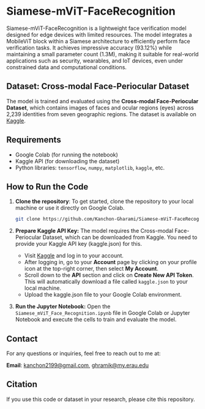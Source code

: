 # Siamese-mViT-FaceRecognition
Siamese-mViT-FaceRecognition is a lightweight face verification model designed for edge devices with limited resources. The model integrates a MobileViT block within a Siamese architecture to efficiently perform face verification tasks. It achieves impressive accuracy (93.12%) while maintaining a small parameter count (1.3M), making it suitable for real-world applications such as security, wearables, and IoT devices, even under constrained data and computational conditions.

## Dataset: Cross-modal Face-Periocular Dataset
The model is trained and evaluated using the **Cross-modal Face-Periocular Dataset**, which contains images of faces and ocular regions (eyes) across 2,239 identities from seven geographic regions. The dataset is available on [Kaggle](https://www.kaggle.com/datasets/leslietiong/cmfpdb).

## Requirements
- Google Colab (for running the notebook)
- Kaggle API (for downloading the dataset)
- Python libraries: `tensorflow`, `numpy`, `matplotlib`, `kaggle`, etc.

## How to Run the Code

1. **Clone the repository**:
   To get started, clone the repository to your local machine or use it directly on Google Colab.

   ```bash
   git clone https://github.com/Kanchon-Gharami/Siamese-mViT-FaceRecognition.git
   ```

2. **Prepare Kaggle API Key:**
   The model requires the Cross-modal Face-Periocular Dataset, which can be downloaded from Kaggle. You need to provide your Kaggle API key (kaggle.json) for this.
   - Visit [Kaggle](https://www.kaggle.com) and log in to your account.
   - After logging in, go to your **Account** page by clicking on your profile icon at the top-right corner, then select **My Account**.
   - Scroll down to the **API** section and click on **Create New API Token**. This will automatically download a file called `kaggle.json` to your local machine.
   - Upload the kaggle.json file to your Google Colab environment.
     
3. **Run the Jupyter Notebook:**
   Open the `Siamese_mViT_Face_Recognition.ipynb` file in Google Colab or Jupyter Notebook and execute the cells to train and evaluate the model.
  
## Contact
For any questions or inquiries, feel free to reach out to me at:

**Email**: kanchon2199@gmail.com, ghramik@my.erau.edu

## Citation
If you use this code or dataset in your research, please cite this repository.



   
   
